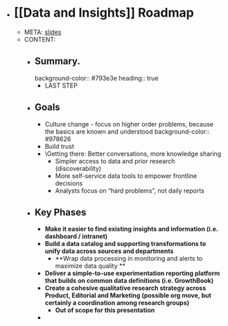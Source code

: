 - # [[Data and Insights]] Roadmap
	- META: [slides](https://docs.google.com/presentation/d/1rN5qx56r66eKfooTy7uHjM9H497eaqi6IpMhGbn_BWA/edit#slide=id.g117fe382d6a_0_2219)
	- CONTENT:
		- ## Summary.
		  background-color:: #793e3e
		  heading:: true
			- LAST STEP
		- ## Goals
			- Culture change - focus on higher order problems, because the basics are known and understood
			  background-color:: #978626
			- Build trust
			- \Getting there: Better conversations, more knowledge sharing
				- Simpler access to data and prior research (discoverability)
				- More self-service data tools to empower frontline decisions
				- Analysts focus on “hard problems”, not daily reports
		- ## Key Phases
			- **Make it easier to find existing insights and information (i.e. dashboard / intranet)**
			- **Build a data catalog and supporting transformations to unify data across sources and departments**
				- **Wrap data processing in monitoring and alerts to maximize data quality **
			- **Deliver a simple-to-use experimentation reporting platform that builds on common data definitions (i.e. GrowthBook)**
			- **Create a cohesive qualitative research strategy across Product, Editorial and Marketing (possible org move, but certainly a coordination among research groups)**
				- **Out of scope for this presentation**
			-